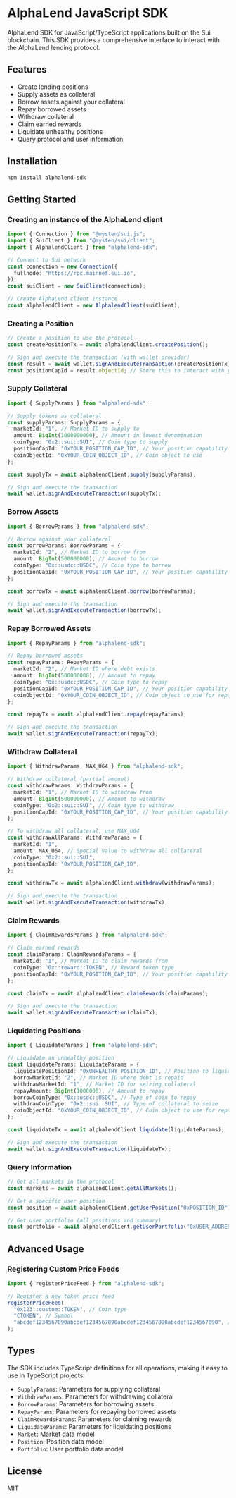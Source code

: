 # AlphaLend JavaScript SDK

AlphaLend SDK for JavaScript/TypeScript applications built on the Sui blockchain. This SDK provides a comprehensive interface to interact with the AlphaLend lending protocol.

## Features

- Create lending positions
- Supply assets as collateral
- Borrow assets against your collateral
- Repay borrowed assets
- Withdraw collateral
- Claim earned rewards
- Liquidate unhealthy positions
- Query protocol and user information

## Installation

```bash
npm install alphalend-sdk
```

## Getting Started

### Creating an instance of the AlphaLend client

```typescript
import { Connection } from "@mysten/sui.js";
import { SuiClient } from "@mysten/sui/client";
import { AlphalendClient } from "alphalend-sdk";

// Connect to Sui network
const connection = new Connection({
  fullnode: "https://rpc.mainnet.sui.io",
});
const suiClient = new SuiClient(connection);

// Create AlphaLend client instance
const alphalendClient = new AlphalendClient(suiClient);
```

### Creating a Position

```typescript
// Create a position to use the protocol
const createPositionTx = await alphalendClient.createPosition();

// Sign and execute the transaction (with wallet provider)
const result = await wallet.signAndExecuteTransaction(createPositionTx);
const positionCapId = result.objectId; // Store this to interact with your position
```

### Supply Collateral

```typescript
import { SupplyParams } from "alphalend-sdk";

// Supply tokens as collateral
const supplyParams: SupplyParams = {
  marketId: "1", // Market ID to supply to
  amount: BigInt(1000000000), // Amount in lowest denomination
  coinType: "0x2::sui::SUI", // Coin type to supply
  positionCapId: "0xYOUR_POSITION_CAP_ID", // Your position capability
  coinObjectId: "0xYOUR_COIN_OBJECT_ID", // Coin object to use
};

const supplyTx = await alphalendClient.supply(supplyParams);

// Sign and execute the transaction
await wallet.signAndExecuteTransaction(supplyTx);
```

### Borrow Assets

```typescript
import { BorrowParams } from "alphalend-sdk";

// Borrow against your collateral
const borrowParams: BorrowParams = {
  marketId: "2", // Market ID to borrow from
  amount: BigInt(500000000), // Amount to borrow
  coinType: "0x::usdc::USDC", // Coin type to borrow
  positionCapId: "0xYOUR_POSITION_CAP_ID", // Your position capability
};

const borrowTx = await alphalendClient.borrow(borrowParams);

// Sign and execute the transaction
await wallet.signAndExecuteTransaction(borrowTx);
```

### Repay Borrowed Assets

```typescript
import { RepayParams } from "alphalend-sdk";

// Repay borrowed assets
const repayParams: RepayParams = {
  marketId: "2", // Market ID where debt exists
  amount: BigInt(500000000), // Amount to repay
  coinType: "0x::usdc::USDC", // Coin type to repay
  positionCapId: "0xYOUR_POSITION_CAP_ID", // Your position capability
  coinObjectId: "0xYOUR_COIN_OBJECT_ID", // Coin object to use for repayment
};

const repayTx = await alphalendClient.repay(repayParams);

// Sign and execute the transaction
await wallet.signAndExecuteTransaction(repayTx);
```

### Withdraw Collateral

```typescript
import { WithdrawParams, MAX_U64 } from "alphalend-sdk";

// Withdraw collateral (partial amount)
const withdrawParams: WithdrawParams = {
  marketId: "1", // Market ID to withdraw from
  amount: BigInt(500000000), // Amount to withdraw
  coinType: "0x2::sui::SUI", // Coin type to withdraw
  positionCapId: "0xYOUR_POSITION_CAP_ID", // Your position capability
};

// To withdraw all collateral, use MAX_U64
const withdrawAllParams: WithdrawParams = {
  marketId: "1",
  amount: MAX_U64, // Special value to withdraw all collateral
  coinType: "0x2::sui::SUI",
  positionCapId: "0xYOUR_POSITION_CAP_ID",
};

const withdrawTx = await alphalendClient.withdraw(withdrawParams);

// Sign and execute the transaction
await wallet.signAndExecuteTransaction(withdrawTx);
```

### Claim Rewards

```typescript
import { ClaimRewardsParams } from "alphalend-sdk";

// Claim earned rewards
const claimParams: ClaimRewardsParams = {
  marketId: "1", // Market ID to claim rewards from
  coinType: "0x::reward::TOKEN", // Reward token type
  positionCapId: "0xYOUR_POSITION_CAP_ID", // Your position capability
};

const claimTx = await alphalendClient.claimRewards(claimParams);

// Sign and execute the transaction
await wallet.signAndExecuteTransaction(claimTx);
```

### Liquidating Positions

```typescript
import { LiquidateParams } from "alphalend-sdk";

// Liquidate an unhealthy position
const liquidateParams: LiquidateParams = {
  liquidatePositionId: "0xUNHEALTHY_POSITION_ID", // Position to liquidate
  borrowMarketId: "2", // Market ID where debt is repaid
  withdrawMarketId: "1", // Market ID for seizing collateral
  repayAmount: BigInt(1000000), // Amount to repay
  borrowCoinType: "0x::usdc::USDC", // Type of coin to repay
  withdrawCoinType: "0x2::sui::SUI", // Type of collateral to seize
  coinObjectId: "0xYOUR_COIN_OBJECT_ID", // Coin object to use for repayment
};

const liquidateTx = await alphalendClient.liquidate(liquidateParams);

// Sign and execute the transaction
await wallet.signAndExecuteTransaction(liquidateTx);
```

### Query Information

```typescript
// Get all markets in the protocol
const markets = await alphalendClient.getAllMarkets();

// Get a specific user position
const position = await alphalendClient.getUserPosition("0xPOSITION_ID");

// Get user portfolio (all positions and summary)
const portfolio = await alphalendClient.getUserPortfolio("0xUSER_ADDRESS");
```

## Advanced Usage

### Registering Custom Price Feeds

```typescript
import { registerPriceFeed } from "alphalend-sdk";

// Register a new token price feed
registerPriceFeed(
  "0x123::custom::TOKEN", // Coin type
  "CTOKEN", // Symbol
  "abcdef1234567890abcdef1234567890abcdef1234567890abcdef1234567890", // Pyth price feed ID
);
```

## Types

The SDK includes TypeScript definitions for all operations, making it easy to use in TypeScript projects:

- `SupplyParams`: Parameters for supplying collateral
- `WithdrawParams`: Parameters for withdrawing collateral
- `BorrowParams`: Parameters for borrowing assets
- `RepayParams`: Parameters for repaying borrowed assets
- `ClaimRewardsParams`: Parameters for claiming rewards
- `LiquidateParams`: Parameters for liquidating positions
- `Market`: Market data model
- `Position`: Position data model
- `Portfolio`: User portfolio data model

## License

MIT

